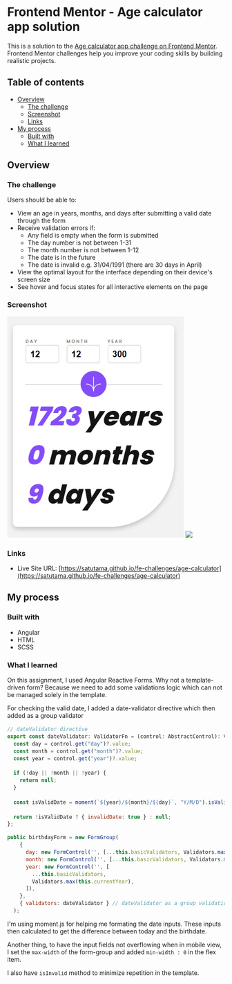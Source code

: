 # Frontend Mentor - Age calculator app solution

This is a solution to the [Age calculator app challenge on Frontend Mentor](https://www.frontendmentor.io/challenges/age-calculator-app-dF9DFFpj-Q). Frontend Mentor challenges help you improve your coding skills by building realistic projects.

## Table of contents

- [Overview](#overview)
  - [The challenge](#the-challenge)
  - [Screenshot](#screenshot)
  - [Links](#links)
- [My process](#my-process)
  - [Built with](#built-with)
  - [What I learned](#what-i-learned)

## Overview

### The challenge

Users should be able to:

- View an age in years, months, and days after submitting a valid date through the form
- Receive validation errors if:
  - Any field is empty when the form is submitted
  - The day number is not between 1-31
  - The month number is not between 1-12
  - The date is in the future
  - The date is invalid e.g. 31/04/1991 (there are 30 days in April)
- View the optimal layout for the interface depending on their device's screen size
- See hover and focus states for all interactive elements on the page

### Screenshot

![](./screenshots/mobile.jpg) ![](./screenshots/desktop.jpg)

### Links

- Live Site URL: [https://satutama.github.io/fe-challenges/age-calculator](https://satutama.github.io/fe-challenges/age-calculator)

## My process

### Built with

- Angular
- HTML
- SCSS

### What I learned

On this assignment, I used Angular Reactive Forms. Why not a template-driven form? Because we need to add some validations logic which can not be managed solely in the template.

For checking the valid date, I added a date-validator directive which then added as a group validator

```js
// dateValidator directive
export const dateValidator: ValidatorFn = (control: AbstractControl): ValidationErrors | null => {
  const day = control.get("day")?.value;
  const month = control.get("month")?.value;
  const year = control.get("year")?.value;

  if (!day || !month || !year) {
    return null;
  }

  const isValidDate = moment(`${year}/${month}/${day}`, "Y/M/D").isValid();

  return !isValidDate ? { invalidDate: true } : null;
};
```

```js
public birthdayForm = new FormGroup(
    {
      day: new FormControl('', [...this.basicValidators, Validators.max(31)]),
      month: new FormControl('', [...this.basicValidators, Validators.max(12)]),
      year: new FormControl('', [
        ...this.basicValidators,
        Validators.max(this.currentYear),
      ]),
    },
    { validators: dateValidator } // dateValidator as a group validation
  );
```

I'm using moment.js for helping me formating the date inputs. These inputs then calculated to get the difference between today and the birthdate.

Another thing, to have the input fields not overflowing when in mobile view, I set the `max-width` of the form-group and added `min-width : 0` in the flex item.

I also have `isInvalid` method to minimize repetition in the template.
